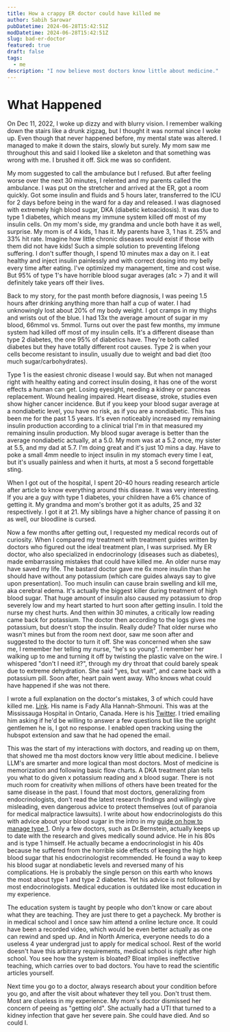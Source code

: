 ```yaml
---
title: How a crappy ER doctor could have killed me
author: Sabih Sarowar
pubDatetime: 2024-06-28T15:42:51Z
modDatetime: 2024-06-28T15:42:51Z
slug: bad-er-doctor
featured: true
draft: false
tags:
  - me
description: "I now believe most doctors know little about medicine."
---
```


# What Happened

On Dec 11, 2022, I woke up dizzy and with blurry vision. I remember walking down the stairs like a drunk zigzag, but I thought it was normal since I woke up. Even though that never happened before, my mental state was altered. I managed to make it down the stairs, slowly but surely. My mom saw me throughout this and said I looked like a skeleton and that something was wrong with me. I brushed it off. Sick me was so confident.

My mom suggested to call the ambulance but I refused. But after feeling worse over the next 30 minutes, I relented and my parents called the ambulance. I was put on the stretcher and arrived at the ER, got a room quickly. Got some insulin and fluids and 5 hours later, transferred to the ICU for 2 days before being in the ward for a day and released. I was diagnosed with extremely high blood sugar, DKA (diabetic ketoacidosis). It was due to type 1 diabetes, which means my immune system killed off most of my insulin cells. On my mom's side, my grandma and uncle both have it as well, surprise. My mom is of 4 kids, 1 has it. My parents have 3, 1 has it. 25% and 33% hit rate. Imagine how little chronic diseases would exist if those with them did not have kids! Such a simple solution to preventing lifelong suffering. I don't suffer though, I spend 10 minutes max a day on it. I eat healthy and inject insulin painlessly and with correct dosing into my belly every time after eating. I've optimized my management, time and cost wise. But 95% of type 1's have horrible blood sugar averages (a1c > 7) and it will definitely take years off their lives.

Back to my story, for the past month before diagnosis, I was peeing 1.5 hours after drinking anything more than half a cup of water. I had unknowingly lost about 20% of my body weight. I got cramps in my thighs and wrists out of the blue. I had 13x the average amount of sugar in my blood, 66mmol vs. 5mmol. Turns out over the past few months, my immune system had killed off most of my insulin cells. It's a different disease than type 2 diabetes, the one 95% of diabetics have. They're both called diabetes but they have totally different root causes. Type 2 is when your cells become resistant to insulin, usually due to weight and bad diet (too much sugar/carbohydrates).  

Type 1 is the easiest chronic disease I would say. But when not managed right with healthy eating and correct insulin dosing, it has one of the worst effects a human can get. Losing eyesight, needing a kidney or pancreas replacement. Wound healing impaired. Heart disease, stroke, studies even show higher cancer incidence. But if you keep your blood sugar average at a nondiabetic level, you have no risk, as if you are a nondiabetic. This has been me for the past 1.5 years. It's even noticeably increased my remaining insulin production according to a clinical trial I'm in that measured my remaining insulin production. My blood sugar average is better than the average nondiabetic actually, at a 5.0. My mom was at a 5.2 once, my sister at 5.5, and my dad at 5.7. I'm doing great and it's just 10 mins a day. Have to poke a small 4mm needle to inject insulin in my stomach every time I eat, but it's usually painless and when it hurts, at most a 5 second forgettable sting.

When I got out of the hospital, I spent 20-40 hours reading research article after article to know everything around this disease. It was very interesting. If you are a guy with type 1 diabetes, your children have a 6% chance of getting it. My grandma and mom's brother got it as adults, 25 and 32 respectively. I got it at 21. My siblings have a higher chance of passing it on as well, our bloodline is cursed.

Now a few months after getting out, I requested my medical records out of curiosity. When I compared my treatment with treatment guides written by doctors who figured out the ideal treatment plan, I was surprised. My ER doctor, who also specialized in endocrinology (diseases such as diabetes), made embarrassing mistakes that could have killed me. An older nurse may have saved my life. The bastard doctor gave me 6x more insulin than he should have without any potassium (which care guides always say to give upon presentation). Too much insulin can cause brain swelling and kill me, aka cerebral edema. It's actually the biggest killer during treatment of high blood sugar. That huge amount of insulin also caused my potassium to drop severely low and my heart started to hurt soon after getting insulin. I told the nurse my chest hurts. And then within 30 minutes, a critically low reading came back for potassium. The doctor then according to the logs gives me potassium, but doesn't stop the insulin. Really dude? That older nurse who wasn't mines but from the room next door, saw me soon after and suggested to the doctor to turn it off. She was concerned when she saw me, I remember her telling my nurse, "he's so young". I remember her walking up to me and turning it off by twisting the plastic valve on the wire. I whispered "don't I need it?", through my dry throat that could barely speak due to extreme dehydration. She said "yes, but wait", and came back with a potassium pill. Soon after, heart pain went away. Who knows what could have happened if she was not there.

I wrote a full explanation on the doctor's mistakes, 3 of which could have killed me. [Link](https://share.note.sx/6mh8l66d#ZY0srxBT+Y+p0lWoGM6es0rvViSrjDEArTA2eFSaFbI). His name is Fady Alla Hannah-Shmouni. This was at the Mississauga Hospital in Ontario, Canada. Here is his [Twitter](https://x.com/drshmouni?lang=en). I tried emailing him asking if he'd be willing to answer a few questions but like the upright gentlemen he is, I got no response. I enabled open tracking using the hubspot extension and saw that he had opened the email.

This was the start of my interactions with doctors, and reading up on them, that showed me tha most doctors know very little about medicine. I believe LLM's are smarter and more logical than most doctors. Most of medicine is memorization and following basic flow charts. A DKA treatment plan tells you what to do given x potassium reading and x blood sugar. There is not much room for creativity when millions of others have been treated for the same disease in the past. I found that most doctors, generalizing from endocrinologists, don't read the latest research findings and willingly give misleading, even dangerous advice to protect themselves (out of paranoia for medical malpractice lawsuits). I write about how endocrinologists do this with advice about your blood sugar in the intro in my [guide on how to manage type 1](https://rentry.co/managetype1). Only a few doctors, such as Dr.Bernstein, actually keeps up to date with the research and gives medically sound advice. He in his 80s and is type 1 himself. He actually became a endocrinologist in his 40s because he suffered from the horrible side effects of keeping the high blood sugar that his endocrinologist recommended. He found a way to keep his blood sugar at nondiabetic levels and reversed many of his complications. He is probably the single person on this earth who knows the most about type 1 and type 2 diabetes. Yet his advice is not followed by most endocrinologists. Medical education is outdated like most education in my experience. 

The education system is taught by people who don't know or care about what they are teaching. They are just there to get a paycheck. My brother is in medical school and I once saw him attend a online lecture once. It could have been a recorded video, which would be even better actually as one can rewind and sped up. And in North America, everyone needs to do a useless 4 year undergrad just to apply for medical school. Rest of the world doesn't have this arbitrary requirements, medical school is right after high school. You see how the system is bloated? Bloat implies ineffective teaching, which carries over to bad doctors. You have to read the scientific articles yourself.

Next time you go to a doctor, always research about your condition before you go, and after the visit about whatever they tell you. Don't trust them. Most are clueless in my experience. My mom's doctor dismissed her concern of peeing as "getting old". She actually had a UTI that turned to a kidney infection that gave her severe pain. She could have died. And so could I.